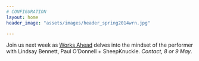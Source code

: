 ```yaml
---
# CONFIGURATION
layout: home
header_image: "assets/images/header_spring2014wrn.jpg"

---
```

Join us next week as [Works Ahead](/current/2014-worksahead) delves into the mindset of the performer with Lindsay Bennett, Paul O’Donnell + SheepKnuckle. *Contact, 8 or 9 May*.
